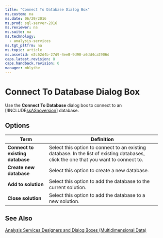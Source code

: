 ```yaml
---
title: "Connect To Database Dialog Box"
ms.custom: na
ms.date: 06/29/2016
ms.prod: sql-server-2016
ms.reviewer: na
ms.suite: na
ms.technology: 
  - analysis-services
ms.tgt_pltfrm: na
ms.topic: article
ms.assetid: e2c62d4b-27d9-4ee0-9d90-a6dd4ca2906d
caps.latest.revision: 8
caps.handback.revision: 0
manager: mblythe
---
```

# Connect To Database Dialog Box
Use the **Connect To Database** dialog box to connect to an [!INCLUDE[ssASnoversion](../../Topics/TopicNameContainA/tokens/ssASnoversion_md.md)] database.  
  
## Options  
  
|Term|Definition|  
|----------|----------------|  
|**Connect to existing database**|Select this option to connect to an existing database. In the list of existing databases, click the one that you want to connect to.|  
|**Create new database**|Select this option to create a new database.|  
|**Add to solution**|Select this option to add the database to the current  solution.|  
|**Close solution**|Select this option to add the database to a new solution.|  
  
## See Also  
 [Analysis Services Designers and Dialog Boxes (Multidimensional Data)](../../Topics/TopicNameNotContainA/Analysis-Services-Designers-and-Dialog-Boxes--Multidimensional-Data-.md)